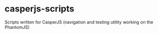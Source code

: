 # casperjs-scripts
Scripts written for CasperJS (navigation and testing utility working on the PhantomJS)
